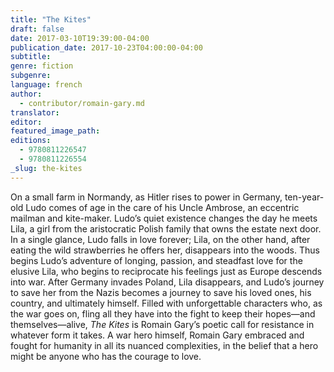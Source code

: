```yaml
---
title: "The Kites"
draft: false
date: 2017-03-10T19:39:00-04:00
publication_date: 2017-10-23T04:00:00-04:00
subtitle:
genre: fiction
subgenre:
language: french
author:
  - contributor/romain-gary.md
translator:
editor:
featured_image_path:
editions:
  - 9780811226547
  - 9780811226554
_slug: the-kites
---
```


On a small farm in Normandy, as Hitler rises to power in Germany, ten-year-old Ludo comes of age in the care of his Uncle Ambrose, an eccentric mailman and kite-maker. Ludo’s quiet existence changes the day he meets Lila, a girl from the aristocratic Polish family that owns the estate next door. In a single glance, Ludo falls in love forever; Lila, on the other hand, after eating the wild strawberries he offers her, disappears into the woods. Thus begins Ludo’s adventure of longing, passion, and steadfast love for the elusive Lila, who begins to reciprocate his feelings just as Europe descends into war. After Germany invades Poland, Lila disappears, and Ludo’s journey to save her from the Nazis becomes a journey to save his loved ones, his country, and ultimately himself. Filled with unforgettable characters who, as the war goes on, fling all they have into the fight to keep their hopes—and themselves—alive, _The Kites_ is Romain Gary’s poetic call for resistance in whatever form it takes. A war hero himself, Romain Gary embraced and fought for humanity in all its nuanced complexities, in the belief that a hero might be anyone who has the courage to love.

